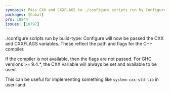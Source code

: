 ```yaml
---
synopsis: Pass CXX and CXXFLAGS to ./configure scripts run by Configure build-type
packages: [Cabal]
prs: 10844
issues: [10797]
---
```


./configure scripts run by build-type: Configure will now be passed the CXX and
CXXFLAGS variables. These reflect the path and flags for the C++ compiler.

If the compiler is not available, then the flags are not passed. For GHC versions >= 9.4.*,
the CXX variable will always be set and available to be used.

This can be useful for implementing something like `system-cxx-std-lib` in user-land.
